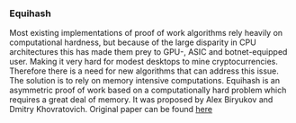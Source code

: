 ### Equihash

Most existing implementations of proof of work algorithms rely heavily on computational hardness, but because of the large disparity in CPU architectures this has made them prey to GPU-, ASIC and botnet-equipped user. Making it very hard for modest desktops to mine cryptocurrencies. Therefore there is a need for new algorithms that can address this issue. The solution is to rely on memory intensive computations.
Equihash is an asymmetric proof of work based on a computationally hard problem which requires a great deal of memory. It was proposed by Alex Biryukov and Dmitry Khovratovich. Original paper can be found [here](http://www.ledgerjournal.org/ojs/index.php/ledger/article/view/48)
####
